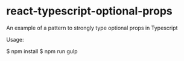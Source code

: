 # react-typescript-optional-props

An example of a pattern to strongly type optional props in Typescript

Usage:

$ npm install
$ npm run gulp

